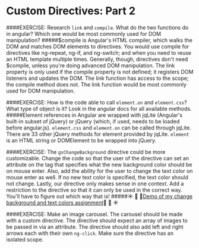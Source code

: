 # Custom Directives: Part 2

####EXERCISE: Research `link` and `compile`.  What do the two functions do in angular?  Which one would be most commonly used for DOM manipulation?
#####$compile is Angular's HTML compiler, which walks the DOM and matches DOM elements to directives. You would use compile for directives like ng-repeat, ng-if, and ng-switch; and when you need to reuse an HTML template multiple times. Generally, though, directives don't need $compile, unless you're doing advanced DOM manipulation. The link property is only used if the compile property is not defined; it registers DOM listeners and updates the DOM. The link function has access to the scope; the compile method does not. The link function would be most commonly used for DOM manipulation.


####EXERCISE: How is the code able to call `element.on` and `element.css`?  What type of object is it?  Look in the angular docs for all available methods.
#####Element references in Angular are wrapped with jqLite (Angular's built-in subset of jQuery) or jQuery (which, if used, needs to be loaded before angular.js). `element.css` and `element.on` can be called through jqLite. There are 33 other jQuery methods for element provided by jqLite. `element` is an HTML string or DOMElement to be wrapped into jQuery.

####EXERCISE: The `gsChangeBackground` directive could be more customizable.  Change the code so that the user of the directive can set an attribute on the tag that specifies what the new background color should be on mouse enter.  Also, add the ability for the user to change the text color on mouse enter as well.  If no new text color is specified, the text color should not change.  Lastly, our directive only makes sense in one context.  Add a restriction to the directive so that it can only be used in the correct way.  You'll have to figure out which way that is!
#####:sunny: :palm_tree: :evergreen_tree:[Demo of my change background and text colors assignment](http://lorienmcs.github.io/angular_2_10/mouseover/):evergreen_tree: :palm_tree: :sunny:

####EXERCISE: Make an image carousel.  The carousel should be made with a custom directive.  The directive should expect an array of images to be passed in via an attribute.  The directive should also add left and right arrows each with their own `ng-click`.  Make sure the directive has an isolated scope.
